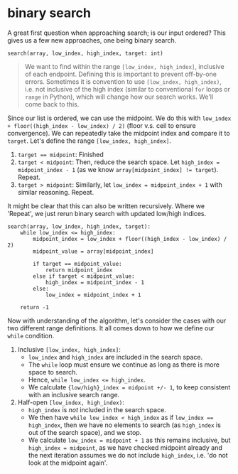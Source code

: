 # binary search

A great first question when approaching search; is our input ordered? This gives us a few new approaches, one being binary search.

`search(array, low_index, high_index, target: int)`

> We want to find within the range `[low_index, high_index]`, inclusive of each endpoint. Defining this is important to prevent off-by-one errors. Sometimes it is convention to use `[low_index, high_index)`, i.e. not inclusive of the high index (similar to conventional `for` loops or `range` in Python), which will change how our search works. We'll come back to this.

Since our list is ordered, we can use the midpoint. We do this with `low_index + floor((high_index - low_index) / 2)` (floor v.s. ceil to ensure convergence). We can repeatedly take the midpoint index and compare it to `target`. Let's define the range `[low_index, high_index]`.

1. `target == midpoint`: Finished
2. `target < midpoint`: Then, reduce the search space. Let `high_index = midpoint_index - 1` (as we know `array[midpoint_index] != target`). Repeat.
3. `target > midpoint`: Similarly, let `low_index = midpoint_index + 1` with similar reasoning. Repeat.

It might be clear that this can also be written recursively. Where we 'Repeat', we just rerun binary search with updated low/high indices.

```
search(array, low_index, high_index, target):
    while low_index <= high_index:
        midpoint_index = low_index + floor((high_index - low_index) / 2)
        midpoint_value = array[midpoint_index]

        if target == midpoint_value:
            return midpoint_index
        else if target < midpoint_value:
            high_index = midpoint_index - 1
        else:
            low_index = midpoint_index + 1

    return -1
```

Now with understanding of the algorithm, let's consider the cases with our two different range definitions. It all comes down to how we define our `while` condition.

1. Inclusive `[low_index, high_index]`: 
    * `low_index` and `high_index` are included in the search space.
    * The `while` loop must ensure we continue as long as there is more space to search.
    * Hence, `while low_index <= high_index`.
    * We calculate `{low/high}_index = midpoint +/- 1`, to keep consistent with an inclusive search range.
2. Half-open `[low_index, high_index)`:
    * `high_index` is *not* included in the search space.
    * We then have `while low_index < high_index` as if `low_index == high_index`, then we have no elements to search (as `high_index` is out of the search space), and we stop.
    * We calculate `low_index = midpoint + 1` as this remains inclusive, but `high_index = midpoint`, as we have checked midpoint already and the next iteration assumes we do not include `high_index`, i.e. 'do not look at the midpoint again'. 